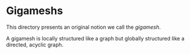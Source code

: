 # Gigameshs

This directory presents an original notion we call the *gigamesh*.

A gigamesh is locally structured like a graph but globally structured like a
directed, acyclic graph.
